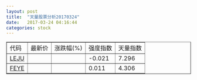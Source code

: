 ```yaml
---
layout: post
title:  "天量股票分析20170324"
date:   2017-03-24 04:16:44
categories: stock
---
```

<script type="text/javascript">
var stockList = []
stockList.push('gb_leju');
stockList.push('gb_feye');
</script>

<table border="1">
 <tr>
  <td>代码</td>
  <td>最新价</td>
  <td>涨跌幅(%)</td>
 <td>强度指数</td>
 <td>天量指数</td>
</tr>
  <tr id="leju"><td><a href="http://stock.finance.sina.com.cn/usstock/quotes/LEJU.html" target="_blank">LEJU</a></td><td></td><td></td><td>-0.021</td><td>7.296</td></tr>
  <tr id="feye"><td><a href="http://stock.finance.sina.com.cn/usstock/quotes/FEYE.html" target="_blank">FEYE</a></td><td></td><td></td><td>0.011</td><td>4.306</td></tr>
</table>
